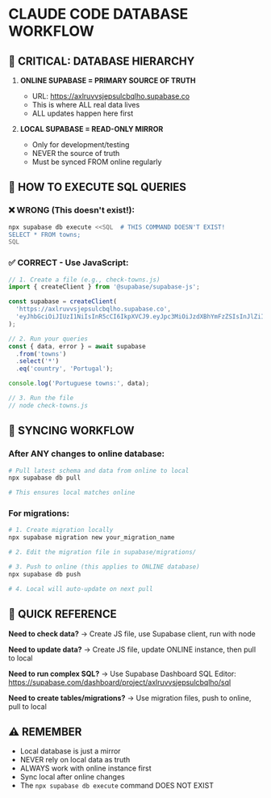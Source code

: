 # CLAUDE CODE DATABASE WORKFLOW

## 🚨 CRITICAL: DATABASE HIERARCHY

1. **ONLINE SUPABASE = PRIMARY SOURCE OF TRUTH**
   - URL: https://axlruvvsjepsulcbqlho.supabase.co
   - This is where ALL real data lives
   - ALL updates happen here first

2. **LOCAL SUPABASE = READ-ONLY MIRROR**
   - Only for development/testing
   - NEVER the source of truth
   - Must be synced FROM online regularly

## 📝 HOW TO EXECUTE SQL QUERIES

### ❌ WRONG (This doesn't exist!):
```bash
npx supabase db execute <<SQL  # THIS COMMAND DOESN'T EXIST!
SELECT * FROM towns;
SQL
```

### ✅ CORRECT - Use JavaScript:
```javascript
// 1. Create a file (e.g., check-towns.js)
import { createClient } from '@supabase/supabase-js';

const supabase = createClient(
  'https://axlruvvsjepsulcbqlho.supabase.co',
  'eyJhbGciOiJIUzI1NiIsInR5cCI6IkpXVCJ9.eyJpc3MiOiJzdXBhYmFzZSIsInJlZiI6ImF4bHJ1dnZzamVwc3VsY2JxbGhvIiwicm9sZSI6ImFub24iLCJpYXQiOjE3NDg3MDYzNDUsImV4cCI6MjA2NDI4MjM0NX0.52Jn2n8sRH5TniQ1LqvOw68YOgpRLdK8FL5_ZV2SPe4'
);

// 2. Run your queries
const { data, error } = await supabase
  .from('towns')
  .select('*')
  .eq('country', 'Portugal');

console.log('Portuguese towns:', data);

// 3. Run the file
// node check-towns.js
```

## 🔄 SYNCING WORKFLOW

### After ANY changes to online database:
```bash
# Pull latest schema and data from online to local
npx supabase db pull

# This ensures local matches online
```

### For migrations:
```bash
# 1. Create migration locally
npx supabase migration new your_migration_name

# 2. Edit the migration file in supabase/migrations/

# 3. Push to online (this applies to ONLINE database)
npx supabase db push

# 4. Local will auto-update on next pull
```

## 🎯 QUICK REFERENCE

**Need to check data?**
→ Create JS file, use Supabase client, run with node

**Need to update data?**
→ Create JS file, update ONLINE instance, then pull to local

**Need to run complex SQL?**
→ Use Supabase Dashboard SQL Editor: https://supabase.com/dashboard/project/axlruvvsjepsulcbqlho/sql

**Need to create tables/migrations?**
→ Use migration files, push to online, pull to local

## ⚠️ REMEMBER

- Local database is just a mirror
- NEVER rely on local data as truth
- ALWAYS work with online instance first
- Sync local after online changes
- The `npx supabase db execute` command DOES NOT EXIST
